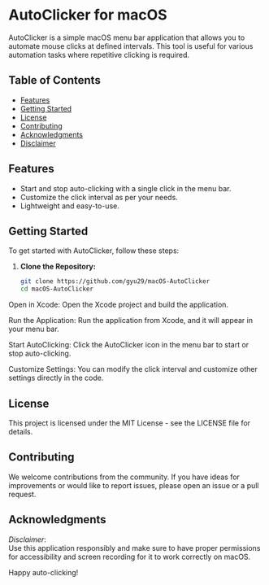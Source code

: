 # AutoClicker for macOS

AutoClicker is a simple macOS menu bar application that allows you to automate mouse clicks at defined intervals. This tool is useful for various automation tasks where repetitive clicking is required.

## Table of Contents
- [Features](#features)
- [Getting Started](#getting-started)
- [License](#license)
- [Contributing](#contributing)
- [Acknowledgments](#acknowledgments)
- [Disclaimer](#disclaimer)

## Features

- Start and stop auto-clicking with a single click in the menu bar.
- Customize the click interval as per your needs.
- Lightweight and easy-to-use.

## Getting Started

To get started with AutoClicker, follow these steps:

1. **Clone the Repository:** 
   ```sh
   git clone https://github.com/gyu29/macOS-AutoClicker
   cd macOS-AutoClicker

  Open in Xcode:
  Open the Xcode project and build the application.
  
  Run the Application:
  Run the application from Xcode, and it will appear in your menu bar.
  
  Start AutoClicking:
  Click the AutoClicker icon in the menu bar to start or stop auto-clicking.
  
  Customize Settings:
  You can modify the click interval and customize other settings directly in the code.

## License
This project is licensed under the MIT License - see the LICENSE file for details.

## Contributing
We welcome contributions from the community. If you have ideas for improvements or would like to report issues, please open an issue or a pull request.

## Acknowledgments
*Disclaimer*:  
Use this application responsibly and make sure to have proper permissions for accessibility and screen recording for it to work correctly on macOS.

Happy auto-clicking!
